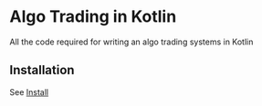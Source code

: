 # Algo Trading in Kotlin

All the code required for writing an algo trading systems in Kotlin

## Installation

See [Install](https://github.com/profitviews/kotlinalgotrading/blob/main/install.md)
